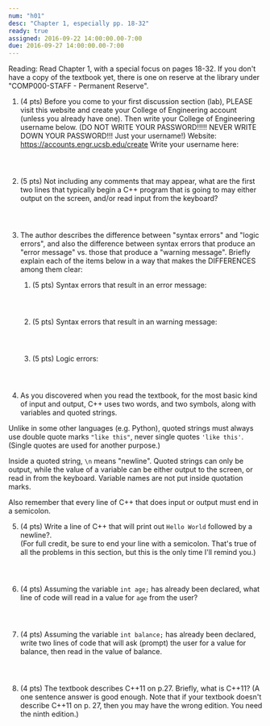 ```yaml
---
num: "h01"
desc: "Chapter 1, especially pp. 18-32"
ready: true
assigned: 2016-09-22 14:00:00.00-7:00
due: 2016-09-27 14:00:00.00-7:00
---
```

Reading: Read Chapter 1, with a special focus on pages 18-32.    If you don't have a copy of the textbook yet, there is one on reserve at the library under "COMP000-STAFF - Permanent Reserve".

1.	(4 pts) Before you come to your first discussion section (lab), PLEASE visit this website and create your College of Engineering account (unless you already have one).  Then write your College of Engineering username below. (DO NOT WRITE YOUR PASSWORD!!!!!  NEVER WRITE DOWN YOUR PASSWORD!!! Just your username!)
Website: <https://accounts.engr.ucsb.edu/create>
Write your username here:
	<div style="margin-bottom:4em"></div>

2.	(5 pts) Not including any comments that may appear, what are the first two lines that typically begin a C++ program that is going to may either output on the screen, and/or read input from the keyboard?
 <div style="margin-bottom:4em"></div>

3.	The author describes the difference between "syntax errors" and "logic errors", and also the difference between syntax errors that produce an "error message" vs. those that produce a "warning message".    Briefly explain each of the items below in a way that makes the DIFFERENCES among them clear:

	1. (5 pts) Syntax errors that result in an error message:
		<div style="margin-bottom:4em"></div>
	2. (5 pts) Syntax errors that result in an warning message:
		<div style="margin-bottom:4em"></div>
	3. (5 pts) Logic errors:
		<div style="margin-bottom:4em"></div>

4.	As you discovered when you read the textbook, for the most basic kind of input and output, C++ uses two words, and two symbols, along with variables and quoted strings.    

Unlike in some other languages (e.g. Python), quoted strings must always use double quote marks `"like this"`, never single quotes `'like this'`.    (Single quotes are used for another purpose.)     

Inside a quoted string, `\n` means "newline".   Quoted strings can only be output, while the value of a variable can be either output to the screen, or read in from the keyboard.  Variable names are not put inside quotation marks.  

Also remember that every line of C++ that does input or output must end in a semicolon.

5.	(4 pts) Write a line of C++ that will print out `Hello World` followed by a newline?.  
(For full credit, be sure to end your line with a semicolon.   That's true of all the problems in this section, but this is the only time I'll remind you.)
	<div style="margin-bottom:4em"></div>

6.	(4 pts) Assuming the variable `int age;` has already been declared, what line of code will read in a value for `age` from the user?
	<div style="margin-bottom:4em"></div>

7.	(4 pts) Assuming the variable `int balance;` has already been declared, write two lines of code that will ask (prompt) the user for a value for balance, then read in the value of balance.
	<div style="margin-bottom:4em"></div>

8.	(4 pts) The textbook describes C++11 on p.27.  Briefly, what is C++11? (A one sentence answer is good enough.  Note that if your textbook doesn't describe C++11 on p. 27, then you may have the wrong edition.  You need the ninth edition.)
	<div style="margin-bottom:4em"></div>

